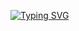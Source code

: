 
[![Typing SVG](https://readme-typing-svg.herokuapp.com/?color=1E90FF&size=35&center=true&vCenter=true&width=1000&lines=HELLO,+My+name+is+Ravi+Canali;I'm+14+years+old;I'm+from+Brazil;Data+Scientist;Be+Welcome!+:%29)](https://git.io/typing-svg)




